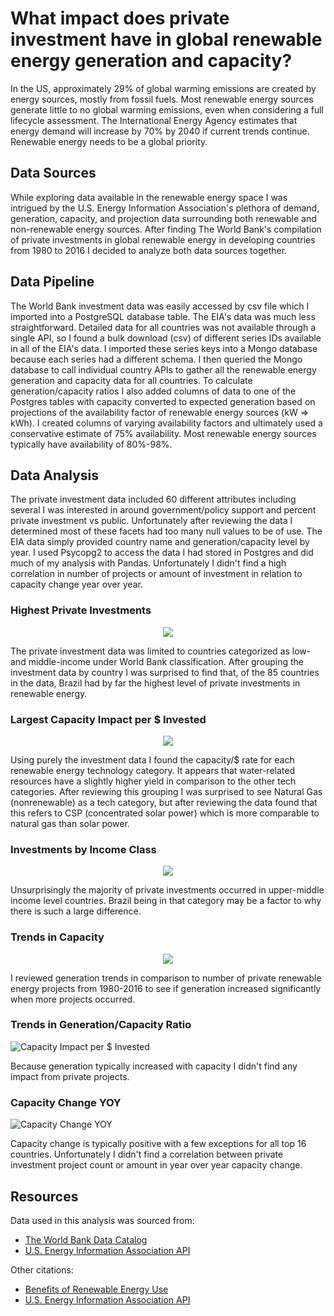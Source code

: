 # What impact does private investment have in global renewable energy generation and capacity?
In the US, approximately 29% of global warming emissions are created by energy sources, mostly from fossil fuels. Most renewable energy sources generate little to no global warming emissions, even when considering a full lifecycle assessment. The International Energy Agency estimates that energy demand will increase by 70% by 2040 if current trends continue. Renewable energy needs to be a global priority. 

## Data Sources
While exploring data available in the renewable energy space I was intrigued by the U.S. Energy Information Association's plethora of demand, generation, capacity, and projection data surrounding both renewable and non-renewable energy sources. After finding The World Bank's compilation of private investments in global renewable energy in developing countries from 1980 to 2016 I decided to analyze both data sources together.

## Data Pipeline
The World Bank investment data was easily accessed by csv file which I imported into a PostgreSQL database table. The EIA's data was much less straightforward. Detailed data for all countries was not available through a single API, so I found a bulk download (csv) of different series IDs available in all of the EIA's data. I imported these series keys into a Mongo database because each series had a different schema. I then queried the Mongo database to call individual country APIs to gather all the renewable energy generation and capacity data for all countries. To calculate generation/capacity ratios I also added columns of data to one of the Postgres tables with capacity converted to expected generation based on projections of the availability factor of renewable energy sources (kW => kWh). I created columns of varying availability factors and ultimately used a conservative estimate of 75% availability. Most renewable energy sources typically have availability of 80%-98%.

## Data Analysis
The private investment data included 60 different attributes including several I was interested in around government/policy support and percent private investment vs public. Unfortunately after reviewing the data I determined most of these facets had too many null values to be of use. The EIA data simply provided country name and generation/capacity level by year. I used Psycopg2 to access the data I had stored in Postgres and did much of my analysis with Pandas. Unfortunately I didn't find a high correlation in number of projects or amount of investment in relation to capacity change year over year.

### Highest Private Investments
<p align="center">
  <img src="https://github.com/vanessapolliard/renewable-energy-generation/blob/master/images/top16countries.png">
</p>


The private investment data was limited to countries categorized as low- and middle-income under World Bank classification. After grouping the investment data by country I was surprised to find that, of the 85 countries in the data, Brazil had by far the highest level of private investments in renewable energy. 

### Largest Capacity Impact per $ Invested
<p align="center">
  <img src="https://github.com/vanessapolliard/renewable-energy-generation/blob/master/images/capacityperusd.png">
</p>

Using purely the investment data I found the capacity/$ rate for each renewable energy technology category. It appears that water-related resources have a slightly higher yield in comparison to the other tech categories. After reviewing this grouping I was surprised to see Natural Gas (nonrenewable) as a tech category, but after reviewing the data found that this refers to CSP (concentrated solar power) which is more comparable to natural gas than solar power.

### Investments by Income Class
<p align="center">
  <img src="https://github.com/vanessapolliard/renewable-energy-generation/blob/master/images/privateinvestmentbyincome.png">
</p>

Unsurprisingly the majority of private investments occurred in upper-middle income level countries. Brazil being in that category may be a factor to why there is such a large difference. 

### Trends in Capacity
<p align="center">
  <img src="https://github.com/vanessapolliard/renewable-energy-generation/blob/master/images/top16capacity.png">
</p>

I reviewed generation trends in comparison to number of private renewable energy projects from 1980-2016 to see if generation increased significantly when more projects occurred.

### Trends in Generation/Capacity Ratio
![Capacity Impact per $ Invested](https://github.com/vanessapolliard/renewable-energy-generation/blob/master/images/top16ratio.png)

Because generation typically increased with capacity I didn't find any impact from private projects.

### Capacity Change YOY
![Capacity Change YOY](https://github.com/vanessapolliard/renewable-energy-generation/blob/master/images/capacityyoy.png)

Capacity change is typically positive with a few exceptions for all top 16 countries. Unfortunately I didn't find a correlation between private investment project count or amount in year over year capacity change.

## Resources
Data used in this analysis was sourced from:
* [The World Bank Data Catalog](https://datacatalog.worldbank.org/dataset/private-participation-renewable-energy)
* [U.S. Energy Information Association API](https://www.eia.gov/opendata/qb.php?category=2134384)

Other citations:
* [Benefits of Renewable Energy Use](https://www.ucsusa.org/clean-energy/renewable-energy/public-benefits-of-renewable-power)
* [U.S. Energy Information Association API](https://www.eia.gov/opendata/qb.php?category=2134384)